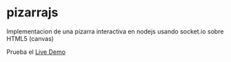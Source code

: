 pizarrajs
=========

Implementacion de una pizarra interactiva en nodejs usando socket.io sobre HTML5 (canvas)

Prueba el [Live Demo](http://pizarrajs.herokuapp.com)
